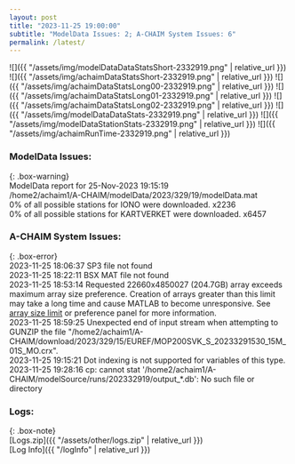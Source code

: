 ```yaml
---
layout: post
title: "2023-11-25 19:00:00"
subtitle: "ModelData Issues: 2; A-CHAIM System Issues: 6"
permalink: /latest/
---
```


![]({{ "/assets/img/modelDataDataStatsShort-2332919.png" | relative_url }})
![]({{ "/assets/img/achaimDataStatsShort-2332919.png" | relative_url }})
![]({{ "/assets/img/achaimDataStatsLong00-2332919.png" | relative_url }})
![]({{ "/assets/img/achaimDataStatsLong01-2332919.png" | relative_url }})
![]({{ "/assets/img/achaimDataStatsLong02-2332919.png" | relative_url }})
![]({{ "/assets/img/modelDataDataStats-2332919.png" | relative_url }})
![]({{ "/assets/img/modelDataStationStats-2332919.png" | relative_url }})
![]({{ "/assets/img/achaimRunTime-2332919.png" | relative_url }})


### ModelData Issues:  
  
{: .box-warning}  
 ModelData report for 25-Nov-2023 19:15:19   
 /home2/achaim1/A-CHAIM/modelData/2023/329/19/modelData.mat   
 0% of all possible stations for IONO were downloaded. x2236   
 0% of all possible stations for KARTVERKET were downloaded. x6457   
  
### A-CHAIM System Issues:  
  
{: .box-error}  
2023-11-25 18:06:37 SP3 file not found  
2023-11-25 18:22:11 BSX MAT file not found  
2023-11-25 18:53:14 Requested 22660x4850027 (204.7GB) array exceeds maximum array size preference. Creation of arrays greater than this limit may take a long time and cause MATLAB to become unresponsive. See <a href="matlab: helpview([docroot '/matlab/helptargets.map'], 'matlab_env_workspace_prefs')">array size limit</a> or preference panel for more information.  
2023-11-25 18:59:25 Unexpected end of input stream when attempting to GUNZIP the file "/home2/achaim1/A-CHAIM/download/2023/329/15/EUREF/MOP200SVK_S_20233291530_15M_01S_MO.crx".  
2023-11-25 19:15:21 Dot indexing is not supported for variables of this type.  
2023-11-25 19:28:16 cp: cannot stat '/home2/achaim1/A-CHAIM/modelSource/runs/202332919/output_*.db': No such file or directory  

### Logs:  
  
{: .box-note}  
[Logs.zip]({{ "/assets/other/logs.zip" | relative_url }})  
[Log Info]({{ "/logInfo" | relative_url }})  
